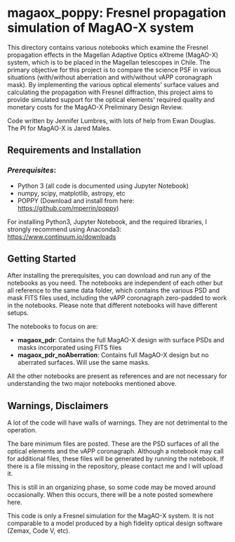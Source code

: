 # magaox_poppy: Fresnel propagation simulation of MagAO-X system
This directory contains various notebooks which examine the Fresnel propagation effects in the Magellan Adaptive Optics eXtreme (MagAO-X) system, which is to be placed in the Magellan telescopes in Chile. The primary objective for this project is to compare the science PSF in various situations (with/without aberration and with/without vAPP coronagraph mask). By implementing the various optical elements' surface values and calculating the propagation with Fresnel diffraction, this project aims to provide simulated support for the optical elements' required quality and monetary costs for the MagAO-X Preliminary Design Review.

Code written by Jennifer Lumbres, with lots of help from Ewan Douglas. The PI for MagAO-X is Jared Males.

## Requirements and Installation
### <i>Prerequisites</i>:
- Python 3 (all code is documented using Jupyter Notebook)
- numpy, scipy, matplotlib, astropy, etc 
- POPPY (Download and install from here: https://github.com/mperrin/poppy)

For installing Python3, Jupyter Notebook, and the required libraries, I strongly recommend using Anaconda3: https://www.continuum.io/downloads

## Getting Started
After installing the prerequisites, you can download and run any of the notebooks as you need. The notebooks are independent of each other but all reference to the same data folder, which contains the various PSD and mask FITS files used, including the vAPP coronagraph zero-padded to work in the notebooks. Please note that different notebooks will have different setups.

The notebooks to focus on are:
- <b>magaox_pdr</b>: Contains the full MagAO-X design with surface PSDs and masks incorporated using FITS files
- <b>magaox_pdr_noAberration</b>: Contains full MagAO-X design but no aberrated surfaces. Will use the same masks.

All the other notebooks are present as references and are not necessary for understanding the two major notebooks mentioned above.

## Warnings, Disclaimers
A lot of the code will have walls of warnings. They are not detrimental to the operation.

The bare minimum files are posted. These are the PSD surfaces of all the optical elements and the vAPP coronagraph. Although a notebook may call for additional files, these files will be generated by running the notebook. If there is a file missing in the repository, please contact me and I will upload it.

This is still in an organizing phase, so some code may be moved around occasionally. When this occurs, there will be a note posted somewhere here.

This code is only a Fresnel simulation for the MagAO-X system. It is not comparable to a model produced by a high fidelity optical design software (Zemax, Code V, etc).
